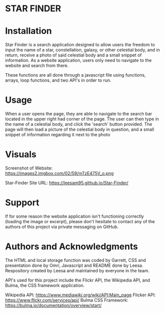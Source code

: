 # STAR FINDER

# Installation
Star Finder is a search application designed to allow users the freedom to input the name of a star, constellation, galaxy, or other celestial body, and in return, receive a photo of said celestial body and a small snippet of information. As a website application, users only need to navigate to the website and search from there. 

These functions are all done through a javascript file using functions, arrays, loop functions, and two API's in order to run.


# Usage
When a user opens the page, they are able to navigate to the search bar located in the upper right had corner of the page. The user can then type in the name of a celestial body, and click the 'search' button provided. The page will then load a picture of the celestial body in question, and a small snippet of information regarding it next to the photo

# Visuals
Screenshot of Website: https://images2.imgbox.com/02/59/mTzE475V_o.png

Star-Finder Site URL: https://leesam95.github.io/Star-Finder/

# Support
If for some reason the website application isn't functioning correctly (loading the image or excerpt), please don't hesitate to contact any of the authors of this project via private messaging on GitHub.

# Authors and Acknowledgments
The HTML and local storage function was coded by Garrett, CSS and presentation done by Omri, Javascript and README done by Leesa. Respository created by Leesa and maintained by everyone in the team.

API's used for this project include the Flickr API, the Wikipedia API, and Bulma, the CSS framework application. 

Wikipedia API: https://www.mediawiki.org/wiki/API:Main_page
Flicker API: https://www.flickr.com/services/api/
Bulma CSS Framework: https://bulma.io/documentation/overview/start/